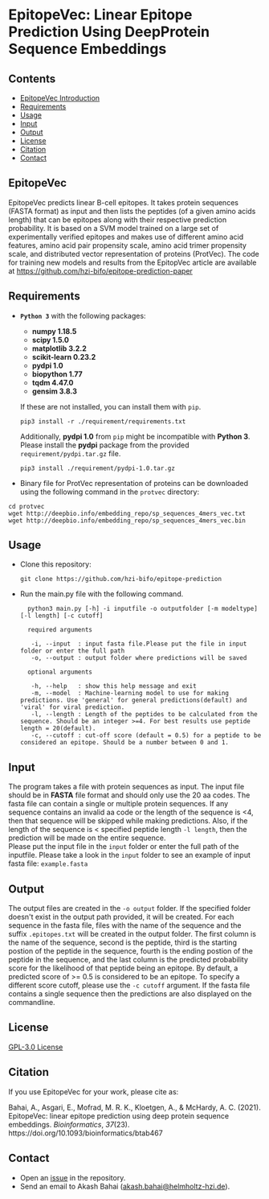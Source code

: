 # EpitopeVec: Linear Epitope Prediction Using DeepProtein Sequence Embeddings

## Contents
- [EpitopeVec Introduction](#introduction)
- [Requirements](#requirements)
- [Usage](#usage)
- [Input](#input)
- [Output](#output)
- [License](#license)
- [Citation](#citation)
- [Contact](#contact)



## EpitopeVec<a name="introduction"></a>
EpitopeVec predicts linear B-cell epitopes. It takes protein sequences (FASTA format) as input and then lists the peptides (of a given amino acids length) that can be epitopes along with their respective prediction probability. It is based on a SVM model trained on a large set of experimentally verified epitopes and makes use of different amino acid features, amino acid pair propensity scale, amino acid trimer propensity scale, and distributed vector representation of proteins (ProtVec).
The code for training new models and results from the EpitopVec article are available at https://github.com/hzi-bifo/epitope-prediction-paper  

## Requirements<a name="requirements"></a>

* **```Python 3```** with the following packages:
    * **numpy 1.18.5**
    * **scipy 1.5.0**
    * **matplotlib 3.2.2**
    * **scikit-learn 0.23.2**
    * **pydpi 1.0**
    * **biopython 1.77**
    * **tqdm 4.47.0**
    * **gensim 3.8.3**
    
   
  If these are not installed, you can install them with ``` pip ```. 
    ```
   pip3 install -r ./requirement/requirements.txt
   ```
   
  Additionally, **pydpi 1.0** from ```pip``` might be incompatible with **Python 3**. Please install the **pydpi** package from the provided ```requirement/pydpi.tar.gz``` file.
    ```
    pip3 install ./requirement/pydpi-1.0.tar.gz
    ```
   
 * Binary file for ProtVec representation of proteins can be downloaded using the following command in the ```protvec``` directory:
 
 ```
 cd protvec
 wget http://deepbio.info/embedding_repo/sp_sequences_4mers_vec.txt
 wget http://deepbio.info/embedding_repo/sp_sequences_4mers_vec.bin
 ```
 
   
## Usage<a name="usage"></a>
* Clone this repository:
  ```
  git clone https://github.com/hzi-bifo/epitope-prediction
  ```
* Run the main.py file with the following command.
  ```    
    python3 main.py [-h] -i inputfile -o outputfolder [-m modeltype] [-l length] [-c cutoff]
    
    required arguments
    
     -i, --input  : input fasta file.Please put the file in input folder or enter the full path
     -o, --output : output folder where predictions will be saved
    
    optional arguments
     
     -h, --help   : show this help message and exit
     -m, --model  : Machine-learning model to use for making predictions. Use 'general' for general predictions(default) and 'viral' for viral prediction.
     -l, --length : Length of the peptides to be calculated from the sequence. Should be an integer >=4. For best results use peptide length = 20(default).
     -c, --cutoff : cut-off score (default = 0.5) for a peptide to be considered an epitope. Should be a number between 0 and 1.
  ```
## Input<a name="input"></a>
  The program takes a file with protein sequences as input. The input file should be in **FASTA** file format and should only use the 20 aa codes. The fasta file can contain  a single or multiple protein sequences. If any sequence contains an invalid aa code or the length of the sequence is <4, then that sequence will be skipped while making predictions. Also, if the length of the sequence is < specified peptide length ```-l length```, then the prediction will be made on the entire sequence.     
 Please put the input file in the ```input``` folder or enter the full path of the inputfile. Please take a look in the ```input``` folder to see an example of input fasta file: ```example.fasta``` 
  
## Output<a name="output"></a>
The output files are created in the ```-o output``` folder. If the specified folder doesn't exist in the output path provided, it will be created. For each sequence in the fasta file, files with the name of the sequence and the suffix ```.epitopes.txt```  will be created in the output folder. The first column is the name of the sequence, second is the peptide, third is the starting postion of the peptide in the sequence, fourth is the ending postion of the peptide in the sequence, and the last column is the predicted probability score for the likelihood of that peptide being an epitope. By default, a predicted score of >= 0.5 is considered to be an epitope. To specify a different score cutoff, please use the ```-c cutoff``` argument.
If the fasta file contains a single sequence then the predictions are also displayed on the commandline.

## License<a name="license"></a>
[GPL-3.0 License](https://github.com/hzi-bifo/epitope-prediction/blob/master/LICENSE.md)

## Citation<a name="citation"></a>
If you use EpitopeVec for your work, please cite as:
<div class="csl-entry">Bahai, A., Asgari, E., Mofrad, M. R. K., Kloetgen, A., &#38; McHardy, A. C. (2021). EpitopeVec: linear epitope prediction using deep protein sequence embeddings. <i>Bioinformatics</i>, <i>37</i>(23). https://doi.org/10.1093/bioinformatics/btab467</div>

## Contact<a name="contact"></a>
- Open an [issue](https://github.com/hzi-bifo/epitope-prediction/issues) in the repository.
- Send an email to Akash Bahai (akash.bahai@helmholtz-hzi.de).


